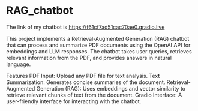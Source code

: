 # RAG_chatbot
The link of my chatbot is https://f61cf7ad51cac70ae0.gradio.live

This project implements a Retrieval-Augmented Generation (RAG) chatbot that can process and summarize PDF documents using the OpenAI API for embeddings and LLM responses. The chatbot takes user queries, retrieves relevant information from the PDF, and provides answers in natural language.

Features
PDF Input: Upload any PDF file for text analysis.
Text Summarization: Generates concise summaries of the document.
Retrieval-Augmented Generation (RAG): Uses embeddings and vector similarity to retrieve relevant chunks of text from the document.
Gradio Interface: A user-friendly interface for interacting with the chatbot.
